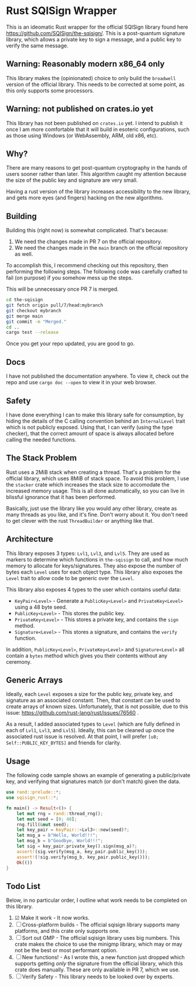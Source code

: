 # Rust SQISign Wrapper

This is an ideomatic Rust wrapper for the official SQISign library
found here https://github.com/SQISign/the-sqisign/.  This is a post-quantum
signature library, which allows a private key to sign a message, and
a public key to verify the same message.

## Warning: Reasonably modern x86_64 only

This library makes the (opinionated) choice to only build the `broadwell`
version of the official library.  This needs to be corrected at some point, as
this only supports some processors.

## Warning: not published on crates.io yet

This library has not been published on `crates.io` yet.  I intend to publish it
once I am more comfortable that it will build in esoteric configurations, such
as those using Windows (or WebAssembly, ARM, old x86, etc).

## Why?

There are many reasons to get post-quantum cryptography in the hands of users
sooner rather than later.  This algorithm caught my attention because the size
of the public key and signature are very small.

Having a rust version of the library increases accessibility to the new
library, and gets more eyes (and fingers) hacking on the new algorithms.

## Building

Building this (right now) is somewhat complicated.  That's because:

1. We need the changes made in PR 7 on the official repository.
2. We need the changes made in the `main` branch on the official repository
   as well.

To accomplish this, I recommend checking out this repository, then
performing the following steps.  The following code was carefully crafted
to fail (on purpose) if you somehow mess up the steps.

This will be unnecessary once PR 7 is merged.

```bash
cd the-sqisign
git fetch origin pull/7/head:mybranch
git checkout mybranch
git merge main
git commit -m "Merged."
cd ..
cargo test --release
```

Once you get your repo updated, you are good to go.

## Docs

I have not published the documentation anywhere.  To view it, check out
the repo and use `cargo doc --open` to view it in your web browser.

## Safety

I have done everything I can to make this library safe for consumption, by
hiding the details of the C calling convention behind an `InternalLevel` trait
which is not publicly exposed.  Using that, I can verify (using the type
checker), that the correct amount of space is always allocated before calling
the needed functions.

## The Stack Problem

Rust uses a 2MiB stack when creating a thread.  That's a problem for the
official library, which uses 8MiB of stack space.  To avoid this problem,
I use the `stacker` crate which increases the stack size to accomodate
the increased memory usage.  This is all done automatically, so you can
live in blissful ignorance that it has been performed.

Basically, just use the library like you would any other library, create
as many threads as you like, and it's fine.  Don't worry about it.  You don't
need to get clever with the rust `ThreadBuilder` or anything like that.

## Architecture

This library exposes 3 types: `Lvl1`, `Lvl3`, and `Lvl5`.  They are
used as markers to determine which functions in `the-sqisign` to call,
and how much memory to allocate for keys/signatures.  They also expose the
number of bytes each `Level` uses for each object type.  This library also
exposes the `Level` trait to allow code to be generic over the `Level`.

This library also exposes 4 types to the user which contains useful data:

* `KeyPair<Level>` - Generate a `PublicKey<Level>` and `PrivateKey<Level>` using
                     a 48 byte seed.
* `PublicKey<Level>` - This stores the public key.
* `PrivateKey<Level>` - This stores a private key, and contains the `sign` method.
* `Signature<Level>` - This stores a signature, and contains the `verify` function.

In addition, `PublicKey<Level>`, `PrivateKey<Level>` and `Signature<Level>` all contain
a `bytes` method which gives you their contents without any ceremony.

## Generic Arrays

Ideally, each `Level` exposes a size for the public key, private key, and
signature as an associated constant.  Then, that constant can be used to create
arrays of known sizes.  Unfortunately, that is not possible, due to this issue:
https://github.com/rust-lang/rust/issues/76560 .

As a result, I added associated types to `Level` (which are fully defined in
each of `Lvl1`, `Lvl3`, and `Lvl5`).  Ideally, this can be cleaned up once the
associated rust issue is resolved.  At that point, I will prefer
`[u8; Self::PUBLIC_KEY_BYTES]` and friends for clarity.

## Usage

The following code sample shows an example of generating a public/private key, and
verifying that signatures match (or don't match) given the data.

```rust
use rand::prelude::*;
use sqisign_rust::*;

fn main() -> Result<()> {
    let mut rng = rand::thread_rng();
    let mut seed = [0; 48];
    rng.fill(&mut seed);
    let key_pair = KeyPair::<Lvl3>::new(seed)?;
    let msg_a = b"Hello, World!!!";
    let msg_b = b"Goodbye, World!!!";
    let sig = key_pair.private_key().sign(msg_a)?;
    assert!(sig.verify(msg_a, key_pair.public_key()));
    assert!(!sig.verify(msg_b, key_pair.public_key()));
    Ok(())
}
```

## Todo List

Below, in no particular order, I outline what work needs to be completed
on this library.

1. ☑ Make it work - It now works.
2. ☐ Cross-platform builds - The official sqisign library supports many platforms,
   and this crate only supports one.
3. ☐ Sort out GMP - The official sqisign library uses big numbers.  This crate
   makes the choice to use the minigmp library, which may or may not be the
   best or most performant option.
4. ☐ New functions! - As I wrote this, a new function just dropped which supports
   getting _only_ the signature from the official library, which this crate does
   manually.  These are only available in PR 7, which we use.
5. ☐ Verify Safety - This library needs to be looked over by experts.
